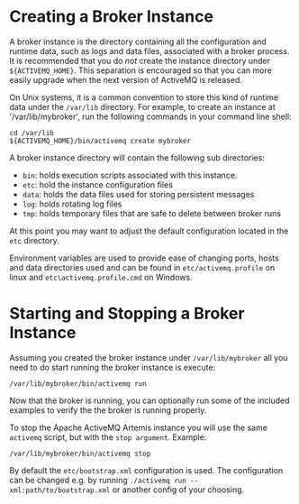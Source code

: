 Creating a Broker Instance
==========================


A broker instance is the directory containing all the configuration and runtime
data, such as logs and data files, associated with a broker process.  It is recommended that
you do *not* create the instance directory under `${ACTIVEMQ_HOME}`.  This separation is
encouraged so that you can more easily upgrade when the next version of ActiveMQ is released.

On Unix systems, it is a common convention to store this kind of runtime data under 
the `/var/lib` directory.  For example, to create an instance at '/var/lib/mybroker', run
the following commands in your command line shell:

    cd /var/lib
    ${ACTIVEMQ_HOME}/bin/activemq create mybroker

A broker instance directory will contain the following sub directories:

 * `bin`: holds execution scripts associated with this instance.
 * `etc`: hold the instance configuration files
 * `data`: holds the data files used for storing persistent messages
 * `log`: holds rotating log files
 * `tmp`: holds temporary files that are safe to delete between broker runs

At this point you may want to adjust the default configuration located in
the `etc` directory.

Environment variables are used to provide ease of changing ports, hosts and
data directories used and can be found in `etc/activemq.profile` on linux and
`etc\activemq.profile.cmd` on Windows.

Starting and Stopping a Broker Instance
=======================================

Assuming you created the broker instance under `/var/lib/mybroker` all you need
to do start running the broker instance is execute:

    /var/lib/mybroker/bin/activemq run

Now that the broker is running, you can optionally run some of the included 
examples to verify the the broker is running properly.

To stop the Apache ActiveMQ Artemis instance you will use the same `activemq` script, but with 
the `stop argument`.  Example:

    /var/lib/mybroker/bin/activemq stop

By default the `etc/bootstrap.xml` configuration is
used. The configuration can be changed e.g. by running
`./activemq run -- xml:path/to/bootstrap.xml` or another
config of your choosing.


